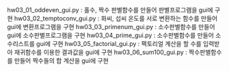 hw03_01_oddeven_gui.py
: 홀수, 짝수 판별함수를 만들어 판별프로그램을 gui에 구현
hw03_02_temptoconv_gui.py
: 화씨, 섭씨 온도를 서로 변환하는 함수를 만들어 gui에 변환프로그램을 구현
hw03_03_primenum_gui.py
: 소수판별함수를 만들어 gui에 소수판별프로그램을 구현
hw03_04_prime_gui.py
: 소수판별함수를 만들어 소수리스트를 gui에 구현
hw03_05_factorial_gui.py
: 팩토리얼 계산을 할 수를 입력받아 재귀함수를 이용한 결과값을 gui에 구현
hw03_06_sum100_gui.py
: 짝수판별함수를 만들어 짝수들의 합 계산을 gui에 구현